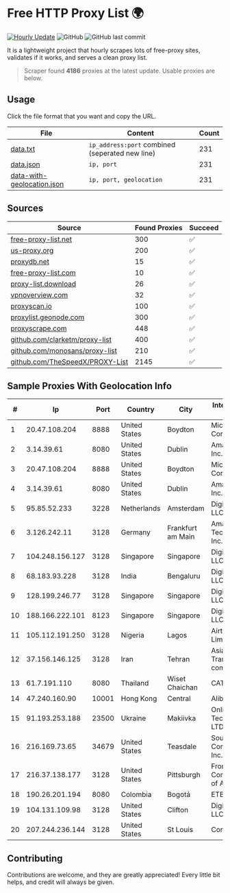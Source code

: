 
# Free HTTP Proxy List 🌍

[![Hourly Update](https://github.com/mertguvencli/http-proxy-list/actions/workflows/main.yml/badge.svg?branch=main)](https://github.com/mertguvencli/http-proxy-list/actions/workflows/main.yml)
![GitHub](https://img.shields.io/github/license/mertguvencli/http-proxy-list)
![GitHub last commit](https://img.shields.io/github/last-commit/mertguvencli/http-proxy-list)

It is a lightweight project that hourly scrapes lots of free-proxy sites, validates if it works, and serves a clean proxy list.


> Scraper found **4186** proxies at the latest update. Usable proxies are below.

## Usage

Click the file format that you want and copy the URL.


|File|Content|Count|
|----|-------|-----|
|[data.txt](https://raw.githubusercontent.com/mertguvencli/http-proxy-list/main/proxy-list/data.txt)|`ip_address:port` combined (seperated new line)|231|
|[data.json](https://raw.githubusercontent.com/mertguvencli/http-proxy-list/main/proxy-list/data.json)|`ip, port`|231|
|[data-with-geolocation.json](https://raw.githubusercontent.com/mertguvencli/http-proxy-list/main/proxy-list/data-with-geolocation.json)|`ip, port, geolocation`|231|

## Sources

|Source|Found Proxies|Succeed|
|------|-------------|-------|
|[free-proxy-list.net](https://free-proxy-list.net)|300|✅|
|[us-proxy.org](https://www.us-proxy.org)|200|✅|
|[proxydb.net](http://proxydb.net)|15|✅|
|[free-proxy-list.com](https://free-proxy-list.com/?page=&port=&type%5B%5D=http&type%5B%5D=https&up_time=0&search=Search)|10|✅|
|[proxy-list.download](https://www.proxy-list.download/HTTP)|26|✅|
|[vpnoverview.com](https://vpnoverview.com/privacy/anonymous-browsing/free-proxy-servers)|32|✅|
|[proxyscan.io](https://www.proxyscan.io)|100|✅|
|[proxylist.geonode.com](https://proxylist.geonode.com/api/proxy-list?limit=300&page=1&sort_by=lastChecked&sort_type=desc&protocols=http,https)|300|✅|
|[proxyscrape.com](https://api.proxyscrape.com/v2/?request=displayproxies&protocol=http&timeout=10000&country=all&ssl=all&anonymity=all)|448|✅|
|[github.com/clarketm/proxy-list](https://raw.githubusercontent.com/clarketm/proxy-list/master/proxy-list-raw.txt)|400|✅|
|[github.com/monosans/proxy-list](https://raw.githubusercontent.com/monosans/proxy-list/main/proxies/http.txt)|210|✅|
|[github.com/TheSpeedX/PROXY-List](https://raw.githubusercontent.com/TheSpeedX/PROXY-List/master/http.txt)|2145|✅|


## Sample Proxies With Geolocation Info

|#|Ip|Port|Country|City|Internet Service Provider|
|-|--|----|-------|----|-------------------------|
|1|20.47.108.204|8888|United States|Boydton|Microsoft Corporation|
|2|3.14.39.61|8080|United States|Dublin|Amazon.com, Inc.|
|3|20.47.108.204|8888|United States|Boydton|Microsoft Corporation|
|4|3.14.39.61|8080|United States|Dublin|Amazon.com, Inc.|
|5|95.85.52.233|3228|Netherlands|Amsterdam|DigitalOcean, LLC|
|6|3.126.242.11|3128|Germany|Frankfurt am Main|Amazon Technologies Inc.|
|7|104.248.156.127|3128|Singapore|Singapore|DigitalOcean, LLC|
|8|68.183.93.228|3128|India|Bengaluru|DigitalOcean, LLC|
|9|128.199.246.77|3128|Singapore|Singapore|DigitalOcean, LLC|
|10|188.166.222.101|8123|Singapore|Singapore|DigitalOcean, LLC|
|11|105.112.191.250|3128|Nigeria|Lagos|Airtel Networks Limited|
|12|37.156.146.125|3128|Iran|Tehran|Asiatech Data Transmission company|
|13|61.7.191.110|8080|Thailand|Wiset Chaichan|CAT-BB|
|14|47.240.160.90|10001|Hong Kong|Central|Alibaba.com LLC|
|15|91.193.253.188|23500|Ukraine|Makiivka|Online Technologies LTD|
|16|216.169.73.65|34679|United States|Teasdale|South Central Communications, Inc.|
|17|216.37.138.177|3128|United States|Pittsburgh|Frontier Communications of America|
|18|190.26.201.194|8080|Colombia|Bogotá|ETB - Colombia|
|19|104.131.109.98|3128|United States|Clifton|DigitalOcean, LLC|
|20|207.244.236.144|3128|United States|St Louis|Contabo Inc.|



## Contributing

Contributions are welcome, and they are greatly appreciated! Every
little bit helps, and credit will always be given.

